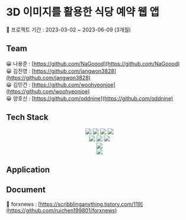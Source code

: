 # 3D 이미지를 활용한 식당 예약 웹 앱
📅 프로젝트 기간 : 2023-03-02 ~ 2023-06-09 (3개월) 

## Team
😀 나용준 : [https://github.com/NaGoood](https://github.com/NaGoood)</br>
😀 김진영 : [https://github.com/jangwon3828](https://github.com/jangwon3828)</br>
😀 김민건 : [https://github.com/woohyeonjoe](https://github.com/woohyeonjoe)</br>
😀 양호신 : [https://github.com/oddnine](https://github.com/oddnine)</br>

## Tech Stack

<div align="center">

  <img src="https://img.shields.io/badge/java-007396?style=for-the-badge&logo=java&logoColor=white"> 
  <img src="https://img.shields.io/badge/html5-E34F26?style=for-the-badge&logo=html5&logoColor=white">
  <img src="https://img.shields.io/badge/css-1572B6?style=for-the-badge&logo=css3&logoColor=white">
  <img src="https://img.shields.io/badge/javascript-F7DF1E?style=for-the-badge&logo=JS&logoColor=white">
  <br>
  
  <img src="https://img.shields.io/badge/react-61DAFB?style=for-the-badge&logo=React&logoColor=white">
  <img src="https://img.shields.io/badge/mysql-4479A1?style=for-the-badge&logo=mysql&logoColor=white">
  <img src="https://img.shields.io/badge/Bootstrap-7952B3?style=for-the-badge&logo=Bootstrap&logoColor=white">
  <br>

  <img src="https://img.shields.io/badge/Spring Boot-6DB33F?style=for-the-badge&logo=Spring Boot&logoColor=white">
  <br>
  
  <img src="https://img.shields.io/badge/IntelliJ IDEA-462679?style=for-the-badge&logo=IntelliJ IDEA&logoColor=white">
</div>

## Application
<!-- ![슬라이드1](https://user-images.githubusercontent.com/106054507/183580054-940b6535-b9e6-4d0b-a48a-a8c5bc83cc6e.JPG)
![슬라이드2](https://user-images.githubusercontent.com/106054507/183580057-cee3e4c5-61ab-420d-9aa9-0efaa7bee82e.JPG)
![슬라이드3](https://user-images.githubusercontent.com/106054507/183580062-74536b76-8be4-453d-b4fa-a0b4d4211de4.JPG)
![슬라이드4](https://user-images.githubusercontent.com/106054507/183580103-3c4e8871-f0a1-4eca-a1f7-65dbedb47f16.JPG)
![슬라이드5](https://user-images.githubusercontent.com/106054507/183580106-f24cf928-e2e5-4be0-969e-c652f8d6f1c8.JPG)
![슬라이드6](https://user-images.githubusercontent.com/106054507/183580115-3275d806-7cc5-4016-b22f-f23ee3465991.JPG)
![슬라이드7](https://user-images.githubusercontent.com/106054507/183580118-661cea5a-f3c0-40d9-a154-75776a17f94e.JPG)
![슬라이드8](https://user-images.githubusercontent.com/106054507/183580126-df2a6486-71dc-4158-92a2-8fe763099200.JPG)
![슬라이드9](https://user-images.githubusercontent.com/106054507/183580129-13504606-914f-486d-9c48-495bfa824b50.JPG) -->

## Document

<!-- 📄 안드로이드 구글맵 SDK 추가 : [https://developers.google.com/maps/documentation/android-sdk/start?hl=ko](https://developers.google.com/maps/documentation/android-sdk/start?hl=ko)</br>
📄 안드로이드 프로젝트 Firebase 추가 : [https://firebase.google.com/docs/android/setup?hl=ko](https://firebase.google.com/docs/android/setup?hl=ko)</br>
📄 파이어 베이스 데이터 관리 : [https://firebase.google.com/docs/database/admin/save-data?hl=ko](https://firebase.google.com/docs/database/admin/save-data?hl=ko)</br>
📄 파이어베이스 스토리지 파일 업로드 : [https://firebase.google.com/docs/storage/android/upload-files?hl=ko](https://firebase.google.com/docs/storage/android/upload-files?hl=ko)</br>
📄 파이어베이스 응용 참고 영상 : [https://www.youtube.com/watch?v=ENK4ONrRm8s](https://www.youtube.com/watch?v=ENK4ONrRm8s&list=PLam6bY5NszYOhXkY7jOS4EQAKcQwkXrp4)</br>
📄 코사인 유사도 챗봇 : [https://www.youtube.com/watch?v=VVArHrsxrYU](https://www.youtube.com/watch?v=VVArHrsxrYU)</br>
📄 자바 SPRING 서버 구축 : [https://www.inflearn.com/roadmaps/373](https://www.inflearn.com/roadmaps/373)</br>
📄 MySql (JPA 연동) : [https://dev-coco.tistory.com/85](https://dev-coco.tistory.com/85)</br>
📄 파이썬 Flask : [https://scribblinganything.tistory.com/119](https://scribblinganything.tistory.com/119)</br>
📄 AWS EC2 배포 : [https://docs.aws.amazon.com/ko_kr/AWSEC2/latest/UserGuide/concepts.html](https://docs.aws.amazon.com/ko_kr/AWSEC2/latest/UserGuide/concepts.html)</br>
📄 AWS Elastic Beanstalk 파이썬 Flask 배포 : [https://docs.aws.amazon.com/ko_kr/elasticbeanstalk/latest/dg/create-deploy-python-flask.html](https://docs.aws.amazon.com/ko_kr/elasticbeanstalk/latest/dg/create-deploy-python-flask.html) -->

📄 forxnews : [https://scribblinganything.tistory.com/119](https://github.com/ruichen199801/forxnews)</br>
